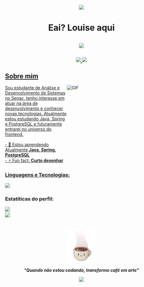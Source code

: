 <!-- Topo com onda -->
<p align="center"> 
  <img src="https://capsule-render.vercel.app/api?animation=fadeIn&type=waving&color=0:0a1128,20:0a1128,60:005f73,100:00e6ff&height=120&section=header&radius=30&waveScale=20&waveFrequency=2&waveSpeed=1.5"/> 
</p>

<h1 align="center">Eai? Louise aqui</h1>

<h2 align="center">
  <a href="https://git.io/typing-svg">
    <img src="https://readme-typing-svg.herokuapp.com/?lines=Sejam+Bem+vindos+ao+meu+universo!;Desenvolvedora+Java;&font=Orbitron&size=24&duration=3500&color=00FFFF&background=0A112800&center=true&width=580&height=50&vCenter=true&weight=600">
  </a>
  <!-- redes sociais-->
<p align="center">
  <a href="https://www.linkedin.com/in/louisemorais/"><img src="https://img.shields.io/badge/linkedin-%230077B5.svg?&style=for-the-badge&logo=linkedin&logoColor=white" />
  <a href="mailto:louisemorais3@gmail.com"><img src="https://img.shields.io/badge/Gmail-D14836?style=for-the-badge&logo=gmail&logoColor=white" />
</p> 
</h2>
    
<h2 align="left">Sobre mim</h2> 

  <img align="right" width="300"  height="240px"
      alt= "GIF" src="https://user-images.githubusercontent.com/74038190/212750996-938b257b-266c-45a7-9af7-655341c0f58b.gif">
      
  <p align="center">
    <p align = "left">Sou estudante de Análise e Desenvolvimento de Sistemas no Senac,
    tenho interesse em atuar na área de desenvolvimento e conhecer novas tecnologias.
    Atualmente estou estudando Java, Spring e PostgreSQL e futuramente entrarei no universo do frontend.<br><br>
   -  🌱 Estou aprendendo Atualmente <strong>Java, Spring, PostgreSQL</strong><br>
   -  ⚡ Fun fact: <strong>Curto desenhar</strong> 
    </p>
  </p>
<!-- minhas tecnologias que domino-->
<h3 align="left">Linguagens e Tecnologias:</h3>    
<p align="left">
  <a href="https://skillicons.dev">
    <img src="https://skillicons.dev/icons?i=java,python,spring,maven,postgresql,aws,docker,git,postman,idea,vscode&perline=8" />
  </a>
</p>

<!-- stats-->
<h3 align="left">Estatíticas do perfil:</h3> 
<div align="left" >
  <img src="https://github-readme-stats.vercel.app/api?username=louisemorais&show_icons=true&theme=tokyonight&hide_border=true" />
  <br/>
  <img src="https://github-readme-stats.vercel.app/api/top-langs/?username=louisemorais&layout=compact&theme=tokyonight&hide_border=true" />
</div><br><br>
<div align="center">
  <!-- GIF da pasta assets -->
  <img src="./assets/coffee.gif" alt="Transformando café em arte" width="100px"/>
  
  <!-- Frase em itálico -->
  <p><strong><i>"Quando não estou codando, transformo café em arte"</i><strong> </p>
</div>
<!-- Rodapé com onda -->
<p align="center"> 
  <img src="https://capsule-render.vercel.app/api?type=waving&color=0:0a1128,20:0a1128,60:005f73,100:00e6ff&height=120&section=footer&radius=30&waveScale=20&waveFrequency=2&waveSpeed=1.5&reverse=true"/>
</p>

<!--
**louisemorais/louisemorais** is a ✨ _special_ ✨ repository because its `README.md` (this file) appears on your GitHub profile.

Here are some ideas to get you started:

- 🔭 I’m currently working on ...
- 🌱 I’m currently learning ...
- 👯 I’m looking to collaborate on ...
- 🤔 I’m looking for help with ...
- 💬 Ask me about ...
- 📫 How to reach me: ...
- 😄 Pronouns: ...
- ⚡ Fun fact: ...
-->
